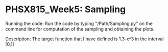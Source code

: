 # PHSX815_Week5: Sampling

Running the code:
Run the code by typing "/Path/Sampling.py" on the command line for computation of the sampling and obtaining the plots.

Description:
The target function that I have defined is 1.3-x^3 in the interval [0,1]


